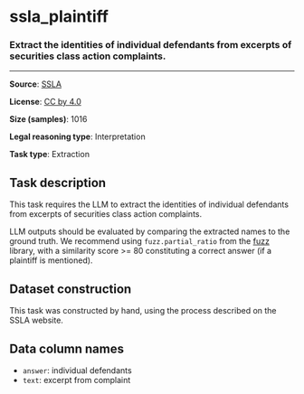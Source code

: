 # ssla_plaintiff

### Extract the identities of individual defendants from excerpts of securities class action complaints.
---


**Source**: [SSLA](https://sla.law.stanford.edu/)

**License**: [CC by 4.0](https://creativecommons.org/licenses/by/4.0/)

**Size (samples)**: 1016

**Legal reasoning type**: Interpretation

**Task type**: Extraction

## Task description 

This task requires the LLM to extract the identities of individual defendants from excerpts of securities class action complaints.

LLM outputs should be evaluated by comparing the extracted names to the ground truth. We recommend using `fuzz.partial_ratio` from the [fuzz](https://github.com/seatgeek/thefuzz) library, with a similarity score >= 80 constituting a correct answer (if a plaintiff is mentioned).


## Dataset construction

This task was constructed by hand, using the process described on the SSLA website.

## Data column names

- `answer`: individual defendants
- `text`: excerpt from complaint